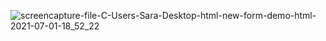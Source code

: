 ![screencapture-file-C-Users-Sara-Desktop-html-new-form-demo-html-2021-07-01-18_52_22](https://user-images.githubusercontent.com/84769425/124131533-8883ed00-da9d-11eb-9d82-d6e9cd6c40f8.png)
